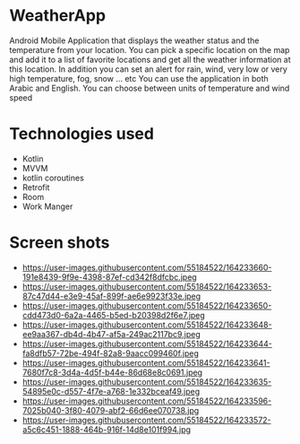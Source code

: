 # WeatherApp

Android Mobile Application that displays the weather status and the temperature from your location.
You can pick a specific location on the map and add it to a list of favorite locations and get all the weather information at this location.
In addition you can set an alert for rain, wind, very low or very high temperature, fog, snow … etc
You can use the application in both Arabic and English.
You can choose between units of temperature and wind speed

# Technologies used

- Kotlin
- MVVM
- kotlin coroutines
- Retrofit
- Room
- Work Manger

# Screen shots
- https://user-images.githubusercontent.com/55184522/164233660-191e8439-9f9e-4398-87ef-cd342f8dfcbc.jpeg
- https://user-images.githubusercontent.com/55184522/164233653-87c47d44-e3e9-45af-899f-ae6e9923f33e.jpeg
- https://user-images.githubusercontent.com/55184522/164233650-cdd473d0-6a2a-4465-b5ed-b20398d2f6e7.jpeg
- https://user-images.githubusercontent.com/55184522/164233648-ee9aa367-db4d-4b47-af5a-249ac2117bc9.jpeg
- https://user-images.githubusercontent.com/55184522/164233644-fa8dfb57-72be-494f-82a8-9aacc099460f.jpeg
- https://user-images.githubusercontent.com/55184522/164233641-7680f7c8-3d4a-4d5f-b44e-86d68e8c0691.jpeg
- https://user-images.githubusercontent.com/55184522/164233635-54895e0c-d557-4f7e-a768-1e332bceaf49.jpeg
- https://user-images.githubusercontent.com/55184522/164233596-7025b040-3f80-4079-abf2-66d6ee070738.jpg
- https://user-images.githubusercontent.com/55184522/164233572-a5c6c451-1888-464b-916f-14d8e101f994.jpg
